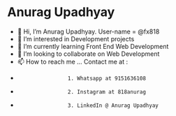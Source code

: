 # Anurag Upadhyay
- 👋 Hi, I’m Anurag Upadhyay. User-name = @fx818
- 👀 I’m interested in Development projects
- 🌱 I’m currently learning Front End Web Development
- 💞️ I’m looking to collaborate on Web Development
- 📫 How to reach me ... Contact me at :
-                     1. Whatsapp at 9151636108
-                     2. Instagram at 818anurag
-                     3. LinkedIn @ Anurag Upadhyay

<!---
fx818/fx818 is a ✨ special ✨ repository because its `README.md` (this file) appears on your GitHub profile.
You can click the Preview link to take a look at your changes.
--->
